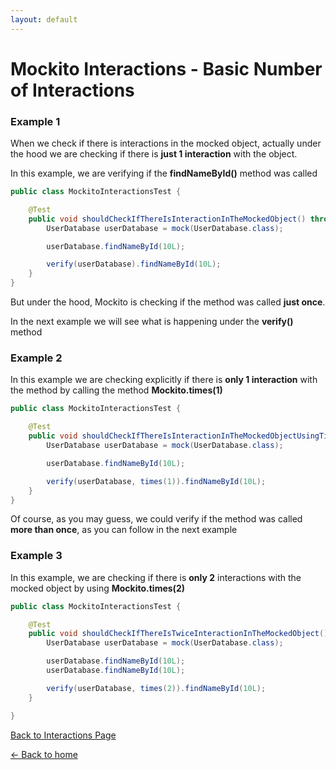 ```yaml
---
layout: default
---
```


# Mockito Interactions - Basic Number of Interactions

### Example 1

When we check if there is interactions in the mocked object, actually under the hood
we are checking if there is **just 1 interaction** with the object.

In this example, we are verifying if the **findNameById()** method was called

```java
public class MockitoInteractionsTest {

	@Test
	public void shouldCheckIfThereIsInteractionInTheMockedObject() throws Exception {
		UserDatabase userDatabase = mock(UserDatabase.class);

		userDatabase.findNameById(10L);

		verify(userDatabase).findNameById(10L);
	}
}
```

But under the hood, Mockito is checking if the method was called **just once**.

In the next example we will see what is happening under the **verify()** method

### Example 2

In this example we are checking explicitly if there is **only 1 interaction** with the method
by calling the method **Mockito.times(1)**

```java
public class MockitoInteractionsTest {

	@Test
	public void shouldCheckIfThereIsInteractionInTheMockedObjectUsingTimes() throws Exception {
		UserDatabase userDatabase = mock(UserDatabase.class);

		userDatabase.findNameById(10L);

		verify(userDatabase, times(1)).findNameById(10L);
	}
}
```

Of course, as you may guess, we could verify if the method was called **more than once**, as you can follow in the next example

### Example 3

In this example, we are checking if there is **only 2** interactions with the mocked object by using **Mockito.times(2)**

```java
public class MockitoInteractionsTest {

	@Test
	public void shouldCheckIfThereIsTwiceInteractionInTheMockedObject() throws Exception {
		UserDatabase userDatabase = mock(UserDatabase.class);

		userDatabase.findNameById(10L);
		userDatabase.findNameById(10L);

		verify(userDatabase, times(2)).findNameById(10L);
	}

}
```

[Back to Interactions Page](mockito-number-of-interactions)

[<- Back to home](/)
